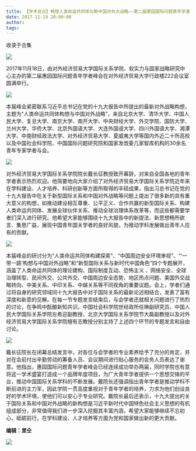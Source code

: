 ```yaml
---
title: 【学术会议】畅想人类命运共同体勾勒中国对外大战略——第二届惠园国际问题青年学者峰会在京成功举办
date: 2017-11-19 20:00:00
author: 
tags: 
---
```



收录于合集

![](/images/3935/2.gif)

2017年11月18日，由对外经济贸易大学国际关系学院、软实力与国家战略研究中心主办的第二届惠园国际问题青年学者峰会在对外经济贸易大学行政楼222会议室圆满举行。

![](/images/3935/3.png)

本届峰会紧密联系习近平总书记在党的十九大报告中所提出的最新对外战略构想，主题为“人类命运共同体构想与中国对外战略”，来自北京大学、清华大学、中国人民大学、复旦大学、南京大学、南开大学、中央财经大学、外交学院、国防大学、兰州大学、华侨大学、北京外国语大学、大连外国语大学、四川外国语大学、湘潭大学、中南财经政法大学、对外经济贸易大学、夏威夷大学等国内外近二十所高校以及中国社会科学院、中国国际问题研究院和国家发改委几家智库机构的30余名青年专家学者与会。

![](/images/3935/4.png)

对外经济贸易大学国际关系学院院长戴长征教授致开幕辞，对来自全国各地的青年学者表示热烈欢迎。他简要地向大家介绍了对外经济贸易大学国际关系学院近年来在学科建设、人才培养、科研创新等方面所取得的丰硕成果，指出习总书记在党的十九大报告中在关于新型国际关系和中国对外战略等问题上提出了很多新的具有重大意义的构想，如推动建设相互尊重、公平正义、合作共赢的新型国际关系、构建人类命运共同体、发展全球伙伴关系、推动全球治理体系改革等，而这些都需要学者们深入进行研究。他希望大家能够围绕十九大报告中的新提法、新思想畅所欲言、集思广益，展现中国青年国关学者的良好风貌，为推动学科发展做出青年人应有的贡献。

![](/images/3935/5.jpeg)

本届峰会的研讨分为“人类命运共同体构建探索”、“中国周边安全环境审视”、“‘一带一路’构想与中国对外战略”和“新型国际关系与新时代中国角色”四个专题展开，涵盖了人类命运共同体的理论建构、国际制度互动、恐怖主义
、网络安全、全球治理转型、民间外交、公共外交、中国周边安全态势、地区热点问题、美国外交战略转向、中美关系、中印关系、中越关系等不同视角的重要议题。会上，学者们通过将自身的研究领域同十九大报告中对于国际关系的最新论述相结合，发表了富有深度和新意的见解。在每一节专题发言结束后，与会学者还就相关问题进行了热烈的讨论，在争鸣中酝酿新知共识。中国社会科学院世经政所任琳副研究员、中国人民大学国际关系学院左希迎副教授、北京大学国际关系学院节大磊副教授以及对外经济贸易大学国际关系学院檀有志教授分别主持了上述四个环节的专题发言和自由讨论。

![](/images/3935/6.jpeg)

戴长征院长在闭幕总结发言中，对各位与会学者的专业素养给予了充分的肯定，并对在会前付出辛勤劳动的筹备人员、会议期间进行贴心服务的会务人员表达了谢意。他指出，惠园国际问题青年学者峰会已经连续成功举办两届，同时学院也有意将这一学术盛宴打造成一个品牌年度项目，为广大青年学者提供一个思想交锋的平台，推动中国国际关系学科的不断发展。戴院长还强调指出青年学者是推动学科不断前进的主力军，因此学院一贯高度重视对于青年学者的培养，力求为他们创设良好的学术环境，使他们可以安心于专业研究。戴院长最后还表示，十九大提出的关于国际关系和中国对外战略的新构想是习近平新时代中国特色社会主义思想的有机组成部分，非常值得我们进一步深入挖掘其丰富内涵，希望大家能够继续不忘初心、砥砺前行，在学科建设、人才培养等方面为党和国家做出新的更大贡献。

 ****编辑：里仝****

<img src='/images/3935/7.gif' width='auto' />

  

  

